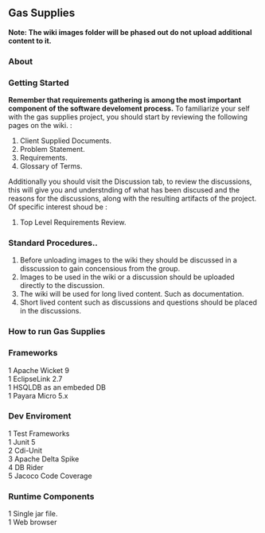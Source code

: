 ## Gas Supplies  

**Note: The wiki images folder will be phased out do not upload additional content to it.**

### About  
### Getting Started ###
**Remember that requirements gathering is among the most important component of the software develoment process.**
To familiarize your self with the gas supplies project, you should start by reviewing the following pages on the wiki.  :  
1.  Client Supplied Documents.  
2.  Problem Statement.  
3.  Requirements.  
4.  Glossary of Terms.  

Additionally you should visit the Discussion tab, to review the discussions, this will give you and understnding of what has been discused and the reasons for the discussions, along with the resulting artifacts of the project. Of specific interest shoud be :
1. Top Level Requirements Review.

### Standard Procedures..  

1. Before unloading images to the wiki they should be discussed in a disscussion to gain concensious from the group.
1. Images to be used in the wiki or a discussion should be uploaded directly to the discussion.
2. The wiki will be used for long lived content.  Such as documentation.  
3. Short lived content such as discussions and questions should be placed in the discussions.

### How to run Gas Supplies  
### Frameworks  
  1 Apache Wicket 9  
  1 EclipseLink 2.7  
  1 HSQLDB as an embeded DB  
  1 Payara Micro 5.x  
### Dev Enviroment  
  1 Test Frameworks  
    1 Junit 5  
    2 Cdi-Unit  
    3 Apache Delta Spike  
    4 DB Rider  
    5 Jacoco Code Coverage  
  
### Runtime Components  
  1 Single jar file.  
  1 Web browser  
  
  

